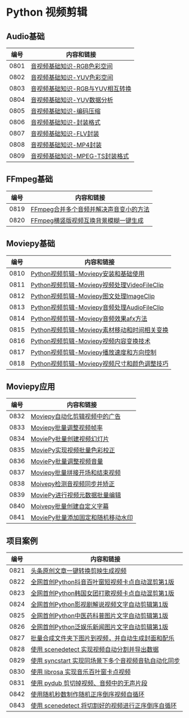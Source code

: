 # Python 视频剪辑

## Audio基础

| 编号 | 内容和链接 |
| ---- | ----------- |
| 0801 | [音视频基础知识-RGB色彩空间](https://datayang.blog.csdn.net/article/details/135473495) |
| 0802 | [音视频基础知识-YUV色彩空间](https://datayang.blog.csdn.net/article/details/109493261) |
| 0803 | [音视频基础知识-RGB与YUV相互转换](https://datayang.blog.csdn.net/article/details/109494762) |
| 0804 | [音视频基础知识-YUV数据分析](https://datayang.blog.csdn.net/article/details/110224470) |
| 0805 | [音视频基础知识-编码压缩](https://datayang.blog.csdn.net/article/details/110229047) |
| 0806 | [音视频基础知识-封装格式](https://datayang.blog.csdn.net/article/details/110229108) |
| 0807 | [音视频基础知识-FLV封装](https://datayang.blog.csdn.net/article/details/114296253) |
| 0808 | [音视频基础知识-MP4封装](https://datayang.blog.csdn.net/article/details/114652060) |
| 0809 | [音视频基础知识-MPEG-TS封装格式](https://datayang.blog.csdn.net/article/details/135463251) |

## FFmpeg基础

| 编号 | 内容和链接 |
| ---- | ----------- |
| 0819 | [FFmpeg合并多个音频并解决声音变小的方法](https://datayang.blog.csdn.net/article/details/133635316) |
| 0820 | [FFmpeg横竖版视频互换背景模糊一键生成](https://datayang.blog.csdn.net/article/details/133635760) |

## Moviepy基础

| 编号 | 内容和链接 |
| ---- | ----------- |
| 0810 | [Python视频剪辑-Moviepy安装和基础使用](https://datayang.blog.csdn.net/article/details/133614747) |
| 0811 | [Python视频剪辑-Moviepy视频处理VideoFileClip](https://datayang.blog.csdn.net/article/details/133615090) |
| 0812 | [Python视频剪辑-Moviepy图文处理ImageClip](https://datayang.blog.csdn.net/article/details/133615988) |
| 0813 | [Python视频剪辑-Moviepy音频处理AudioFileClip](https://datayang.blog.csdn.net/article/details/133616402) |
| 0814 | [Python视频剪辑-Moviepy音频效果afx方法](https://datayang.blog.csdn.net/article/details/133633518) |
| 0815 | [Python视频剪辑-Moviepy素材移动和时间相关变换](https://datayang.blog.csdn.net/article/details/133633861) |
| 0816 | [Python视频剪辑-Moviepy视频内容变换技术](https://datayang.blog.csdn.net/article/details/133634482) |
| 0817 | [Python视频剪辑-Moviepy播放速度和方向控制](https://datayang.blog.csdn.net/article/details/133634225) |
| 0818 | [Python视频剪辑-Moviepy视频尺寸和颜色调整技巧](https://datayang.blog.csdn.net/article/details/133634931) |

## Moviepy应用

| 编号 | 内容和链接 |
| ---- | ----------- |
| 0832 | [Moviepy自动化剪辑视频中的广告](https://datayang.blog.csdn.net/article/details/131850417) |
| 0833 | [Moviepy批量调整视频帧率](https://datayang.blog.csdn.net/article/details/127995344) |
| 0834 | [MoviePy批量创建视频幻灯片](https://datayang.blog.csdn.net/article/details/127965899) |
| 0835 | [MoviePy实现视频批量色彩校正](https://datayang.blog.csdn.net/article/details/123897091) |
| 0836 | [MoviePy批量调整视频音量](https://datayang.blog.csdn.net/article/details/109716713) |
| 0837 | [Moviepy批量拼接开场和结束视频](https://datayang.blog.csdn.net/article/details/122696558) |
| 0838 | [Moivepy检测音视频同步并矫正](https://datayang.blog.csdn.net/article/details/143318676) |
| 0839 | [MoviePy进行视频元数据批量编辑](https://datayang.blog.csdn.net/article/details/143380122) |
| 0840 | [Moivepy批量创建自定义字幕](https://datayang.blog.csdn.net/article/details/143380364) |
| 0841 | [MoviePy批量添加固定和随机移动水印](https://datayang.blog.csdn.net/article/details/143380506) |

## 项目案例

| 编号 | 内容和链接 |
| ---- | ----------- |
| 0821 | [头条原创文章一键转换剪映生成视频](https://datayang.blog.csdn.net/article/details/127447502) |
| 0822 | [全网首创Python抖音百叶窗短视频卡点自动混剪第1版](https://datayang.blog.csdn.net/article/details/126541465) |
| 0823 | [全网首创Python韩国女团打歌视频卡点自动混剪第1版](https://datayang.blog.csdn.net/article/details/123812291) |
| 0824 | [全网首创Python影视剧解说视频文字自动剪辑第1版](https://datayang.blog.csdn.net/article/details/123321692) |
| 0825 | [全网首创Python中医药科普图片文字自动剪辑第1版](https://datayang.blog.csdn.net/article/details/123305392) |
| 0826 | [全网首创Python泛娱乐新闻图片文字自动剪辑第1版](https://datayang.blog.csdn.net/article/details/123422473) |
| 0827 | [批量合成文件夹下图片到视频，并自动生成封面和配乐](https://datayang.blog.csdn.net/article/details/129125765) |
| 0828 | [使用 scenedetect 实现视频自动分割并导出数据](https://datayang.blog.csdn.net/article/details/140538687) |
| 0829 | [使用 syncstart 实现同场景下多个音视频音轨自动化同步](https://datayang.blog.csdn.net/article/details/136021557) |
| 0830 | [使用 librosa 实现音乐百叶窗卡点视频](https://datayang.blog.csdn.net/article/details/136019618) |
| 0831 | [使用 pydub 剪切掉视频、音频中的无声片段](https://datayang.blog.csdn.net/article/details/136020190) |
| 0842 | [使用随机秒数制作随机正序倒序视频自循环](https://datayang.blog.csdn.net/article/details/145421284) |
| 0843 | [使用 scenedetect 将切割好的视频进行正序倒序自循环](https://datayang.blog.csdn.net/article/details/140599703) |

